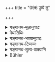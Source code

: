 +++
title = "096 पुष्ये तु"

+++

<details><summary>गङ्गानथ-मूलानुवादः</summary>

The Brāhmaṇa shall perform, outside, the “Utsarjana” (Suspension) of the Vedas on the day of the Puṣya asterism, or on the forenoon of the first day of the bright fortnight of the month of Māgha.—(96)
</details>

<details><summary>मेधातिथिः</summary>

अर्धपञ्चमेषु मासेषु गतेषु यः **पुष्यो** नक्षत्रं तत्र्**ओत्सर्जनं** कर्तव्यम् । उत्सर्गोक्तं कर्म गृह्यकारैर् आम्नातम् । **बहिर्** इत्य् अनावृते देशे । अनयोर् उपाकर्मोत्सर्गयोर् गृह्यात् स्वरूपं ज्ञातव्यम् ॥ ४.९६ ॥
</details>

<details><summary>गङ्गानथ-भाष्यानुवादः</summary>

On the expiry of the four months and a half, when the *Puṣya* asterism comes for the first time,—on that day, one should perform the ‘Utsarjana’ rite. The exact form of this rite has been described by the authors of the *Gṛhyasūtras*.

*^(‘)Outside*’—*i.e*., in an uncovered place.

The exact form of these two rites—The ‘*Upākarma*’—and the ‘*Utsarjana*’ should be learnt from the *Gṛhyasūtras*.—(96)
</details>

<details><summary>गङ्गानथ-टिप्पन्यः</summary>

This verse is quoted in *Aparārka* (p. 186), which adds that ‘if the
*Upākarma* has been performed on the Full-moon day of *Śrāvaṇa*, then
the *Utsarjana* should be performed on the first day of the bright fortnight of *Pauṣa*, while if the *Upākarma* has been done in
*Bhādrapada*, then the *Utsarjana* should be done in *Māgha*’.

It is quoted in *Mitākṣarā* (on 1.143) to the effect that if the
*Upākarma* has been done in *Bhādrapada*, the *Utsarjana* should be done
in *Māgha*;—in *Parāśaramādhava* (Ācāra, p. 521), which adds the same two options as *Aparārka*;—in *Madanapārijāta* (p. 95), which also notes the same two options;—in *Puruṣārthacintāmaṇi* (p. 297), which says that if the *Upākarma* has been done in Śrāvaṇa then the *Utsarjana* should be done in Pauṣa, on the first day of the bright fortnight; but if the former has been done in Bhādra then the latter should be done in Māgha on the same day;—in *Hemādri* (Kāla, p. 405), which adds the same remark;—in *Smṛtisāroddhāra* (p. 129), which has the same note;—and in
*Smṛticandrikā* (Saṃskāra, p. 147), which says that ‘*śukla pratipadi
pūrvāhne*’ goes with both, and adds the same explanation as above.
</details>

<details><summary>गङ्गानथ-तुल्य-वाक्यानि</summary>

*Baudhāyana* (1.5.143).—\[See above\].

*Āpastamba* (1.9.2).—\[See above\].

*Viṣṇu* (30.2).—‘Then their *Utsarjana* should be performed; but *not*
of those of whom the *Upākarma* had not been performed.’

*Yājñavalkya* (1.143).—‘During the month of Pauṣa, under the asterism of
Rohiṇī, or on the Aṣṭakā day, he shall perform the *Utsarjana* of Vedic texts, near water, in the prescribed manner, somewhere outside.’

*Pāraskara* (2.12.1).—‘During the month of Pauṣa under the asterism of
Rohiṇī, or on the middlemost Aṣtakā day, he shall perform the suspension (*Utsarjana*) of the Vedic texts.’

*Gobhila* (3.3.14).—‘They suspend (study) on the fullmoon day of Pauṣa.’
</details>

<details><summary>Bühler</summary>

096	When the Pushya-day (of the month Pausha), or the first day of the bright half of Magha has come, a Brahmana shall perform in the forenoon the Utsargana of the Vedas.
</details>
